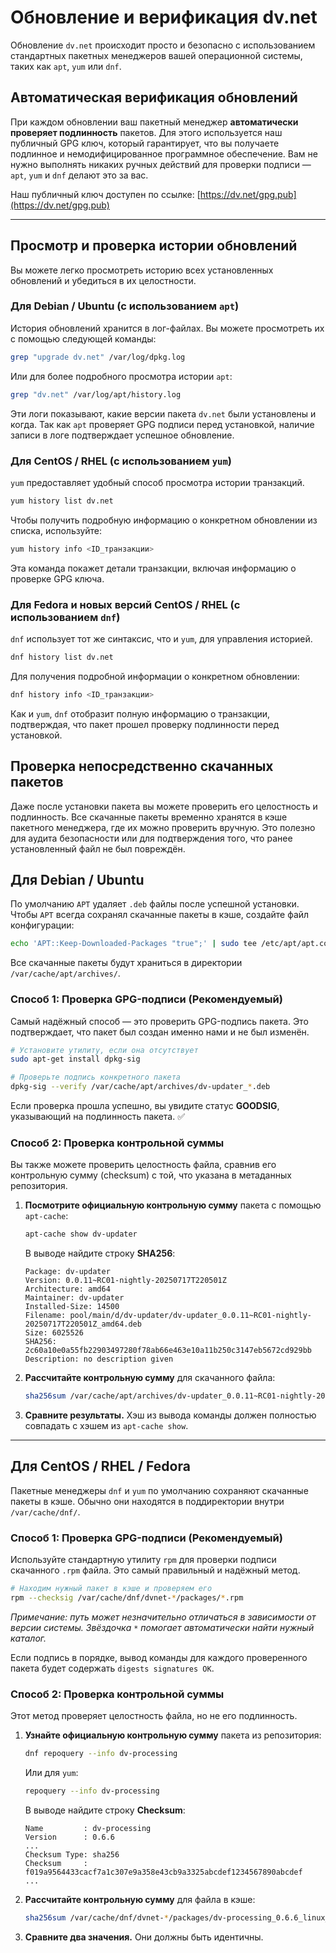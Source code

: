 # Обновление и верификация dv.net

Обновление `dv.net` происходит просто и безопасно с использованием стандартных пакетных менеджеров вашей операционной
системы, таких как `apt`, `yum` или `dnf`.

## Автоматическая верификация обновлений

При каждом обновлении ваш пакетный менеджер **автоматически проверяет подлинность** пакетов. Для этого используется наш
публичный GPG ключ, который гарантирует, что вы получаете подлинное и немодифицированное программное обеспечение. Вам не
нужно выполнять никаких ручных действий для проверки подписи — `apt`, `yum` и `dnf` делают это за вас.

Наш публичный ключ доступен по ссылке: [https://dv.net/gpg.pub](https://dv.net/gpg.pub)

-----

## Просмотр и проверка истории обновлений

Вы можете легко просмотреть историю всех установленных обновлений и убедиться в их целостности.

### Для Debian / Ubuntu (с использованием `apt`)

История обновлений хранится в лог-файлах. Вы можете просмотреть их с помощью следующей команды:

```bash
grep "upgrade dv.net" /var/log/dpkg.log
```

Или для более подробного просмотра истории `apt`:

```bash
grep "dv.net" /var/log/apt/history.log
```

Эти логи показывают, какие версии пакета `dv.net` были установлены и когда. Так как `apt` проверяет GPG подписи перед
установкой, наличие записи в логе подтверждает успешное обновление.

### Для CentOS / RHEL (с использованием `yum`)

`yum` предоставляет удобный способ просмотра истории транзакций.

```bash
yum history list dv.net
```

Чтобы получить подробную информацию о конкретном обновлении из списка, используйте:

```bash
yum history info <ID_транзакции>
```

Эта команда покажет детали транзакции, включая информацию о проверке GPG ключа.

### Для Fedora и новых версий CentOS / RHEL (с использованием `dnf`)

`dnf` использует тот же синтаксис, что и `yum`, для управления историей.

```bash
dnf history list dv.net
```

Для получения подробной информации о конкретном обновлении:

```bash
dnf history info <ID_транзакции>
```

Как и `yum`, `dnf` отобразит полную информацию о транзакции, подтверждая, что пакет прошел проверку подлинности перед
установкой.

## Проверка непосредственно скачанных пакетов

Даже после установки пакета вы можете проверить его целостность и подлинность. Все скачанные пакеты временно хранятся в 
кэше пакетного менеджера, где их можно проверить вручную. Это полезно для аудита безопасности или для подтверждения 
того, что ранее установленный файл не был повреждён.

## Для Debian / Ubuntu

По умолчанию `APT` удаляет `.deb` файлы после успешной установки. Чтобы `APT` всегда сохранял скачанные пакеты в кэше, 
создайте файл конфигурации:

```bash
echo 'APT::Keep-Downloaded-Packages "true";' | sudo tee /etc/apt/apt.conf.d/01keep-debs
```

Все скачанные пакеты будут храниться в директории `/var/cache/apt/archives/`.

### Способ 1: Проверка GPG-подписи (Рекомендуемый)

Самый надёжный способ — это проверить GPG-подпись пакета. Это подтверждает, что пакет был создан именно нами и не был 
изменён.

```bash
# Установите утилиту, если она отсутствует
sudo apt-get install dpkg-sig

# Проверьте подпись конкретного пакета
dpkg-sig --verify /var/cache/apt/archives/dv-updater_*.deb
```

Если проверка прошла успешно, вы увидите статус **GOODSIG**, указывающий на подлинность пакета. ✅

### Способ 2: Проверка контрольной суммы

Вы также можете проверить целостность файла, сравнив его контрольную сумму (checksum) с той, что указана в метаданных 
репозитория.

1.  **Посмотрите официальную контрольную сумму** пакета с помощью `apt-cache`:

    ```bash
    apt-cache show dv-updater
    ```

    В выводе найдите строку **SHA256**:

    ```
    Package: dv-updater
    Version: 0.0.11~RC01-nightly-20250717T220501Z
    Architecture: amd64
    Maintainer: dv-updater
    Installed-Size: 14500
    Filename: pool/main/d/dv-updater/dv-updater_0.0.11~RC01-nightly-20250717T220501Z_amd64.deb
    Size: 6025526
    SHA256: 2c60a10e0a55fb22903497280f78ab66e463e10a11b250c3147eb5672cd929bb
    Description: no description given
    ```

2.  **Рассчитайте контрольную сумму** для скачанного файла:

    ```bash
    sha256sum /var/cache/apt/archives/dv-updater_0.0.11~RC01-nightly-20250717T220501Z_amd64.deb
    ```

3.  **Сравните результаты.** Хэш из вывода команды должен полностью совпадать с хэшем из `apt-cache show`.

-----

## Для CentOS / RHEL / Fedora

Пакетные менеджеры `dnf` и `yum` по умолчанию сохраняют скачанные пакеты в кэше. Обычно они находятся в поддиректории 
внутри `/var/cache/dnf/`.

### Способ 1: Проверка GPG-подписи (Рекомендуемый)

Используйте стандартную утилиту `rpm` для проверки подписи скачанного `.rpm` файла. Это самый правильный и надёжный метод.

```bash
# Находим нужный пакет в кэше и проверяем его
rpm --checksig /var/cache/dnf/dvnet-*/packages/*.rpm
```

*Примечание: путь может незначительно отличаться в зависимости от версии системы. Звёздочка `*` помогает автоматически 
найти нужный каталог.*

Если подпись в порядке, вывод команды для каждого проверенного пакета будет содержать `digests signatures OK`. 

### Способ 2: Проверка контрольной суммы

Этот метод проверяет целостность файла, но не его подлинность.

1.  **Узнайте официальную контрольную сумму** пакета из репозитория:

    ```bash
    dnf repoquery --info dv-processing
    ```

    Или для `yum`:

    ```bash
    repoquery --info dv-processing
    ```

    В выводе найдите строку **Checksum**:

    ```
    Name         : dv-processing
    Version      : 0.6.6
    ...
    Checksum Type: sha256
    Checksum     : f019a9564433cacf7a1c307e9a358e43cb9a3325abcdef1234567890abcdef
    ...
    ```

2.  **Рассчитайте контрольную сумму** для файла в кэше:

    ```bash
    sha256sum /var/cache/dnf/dvnet-*/packages/dv-processing_0.6.6_linux_amd64.rpm
    ```

3.  **Сравните два значения.** Они должны быть идентичны.